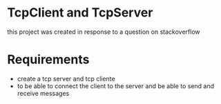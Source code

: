 # TcpClient and TcpServer 
 this project was created in response to a question on stackoverflow

# Requirements
- create a tcp server and tcp cliente
- to be able to connect the client to the server and be able to send and receive messages 



